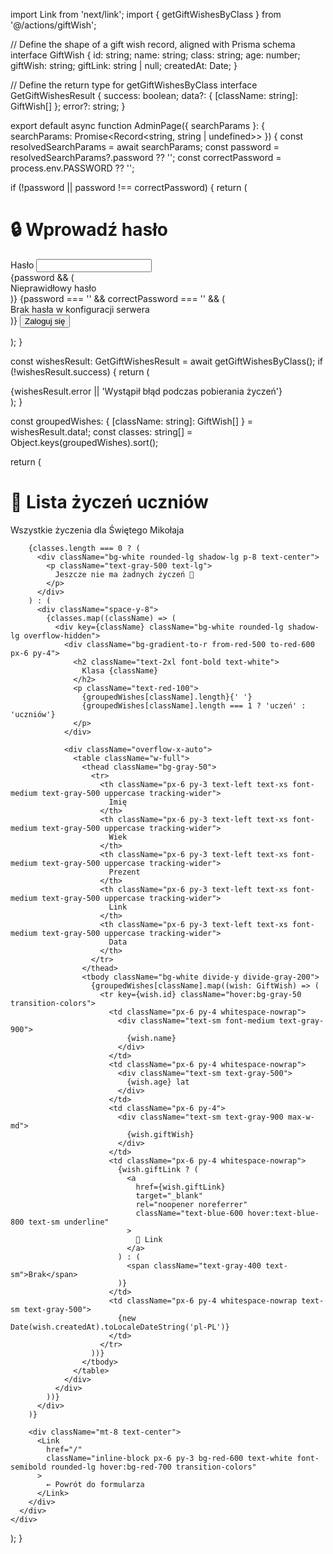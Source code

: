 
import Link from 'next/link';
import { getGiftWishesByClass } from '@/actions/giftWish';

// Define the shape of a gift wish record, aligned with Prisma schema
interface GiftWish {
  id: string;
  name: string;
  class: string;
  age: number;
  giftWish: string;
  giftLink: string | null;
  createdAt: Date;
}

// Define the return type for getGiftWishesByClass
interface GetGiftWishesResult {
  success: boolean;
  data?: { [className: string]: GiftWish[] };
  error?: string;
}

export default async function AdminPage({ searchParams }: { searchParams: Promise<Record<string, string | undefined>> }) {
  const resolvedSearchParams = await searchParams;
  const password = resolvedSearchParams?.password ?? '';
  const correctPassword = process.env.PASSWORD ?? '';

  if (!password || password !== correctPassword) {
    return (
      <div className="min-h-screen bg-gradient-to-br from-red-50 to-green-50 p-8 flex items-center justify-center">
        <div className="bg-white rounded-lg shadow-lg p-8 max-w-md w-full">
          <h1 className="text-2xl font-bold text-red-600 mb-4 text-center">
            🔒 Wprowadź hasło
          </h1>
          <form action="/admin" method="GET" className="space-y-4">
            <div>
              <label htmlFor="password" className="block text-sm font-medium text-gray-700">
                Hasło
              </label>
              <input
                id="password"
                name="password"
                type="password"
                required
                className="w-full px-3 py-2 border border-gray-300 rounded-md focus:outline-none focus:border-red-400 focus:ring-2 focus:ring-red-200"
              />
            </div>
            {password && (
              <div className="bg-red-100 border border-red-400 text-red-700 px-4 py-2 rounded text-sm">
                Nieprawidłowy hasło
              </div>
            )}
            {password === '' && correctPassword === '' && (
              <div className="bg-red-100 border border-red-400 text-red-700 px-4 py-2 rounded text-sm">
                Brak hasła w konfiguracji serwera
              </div>
            )}
            <button
              type="submit"
              className="w-full px-4 py-2 bg-red-600 text-white font-semibold rounded-md hover:bg-red-700 transition-colors"
            >
              Zaloguj się
            </button>
          </form>
        </div>
      </div>
    );
  }

  const wishesResult: GetGiftWishesResult = await getGiftWishesByClass();
  if (!wishesResult.success) {
    return (
      <div className="min-h-screen bg-gradient-to-br from-red-50 to-green-50 p-8">
        <div className="max-w-7xl mx-auto">
          <div className="bg-red-100 border border-red-400 text-red-700 px-4 py-3 rounded">
            {wishesResult.error || 'Wystąpił błąd podczas pobierania życzeń'}
          </div>
        </div>
      </div>
    );
  }

  const groupedWishes: { [className: string]: GiftWish[] } = wishesResult.data!;
  const classes: string[] = Object.keys(groupedWishes).sort();

  return (
    <div className="min-h-screen bg-gradient-to-br from-red-50 to-green-50 p-8">
      <div className="max-w-7xl mx-auto">
        <div className="mb-8 text-center">
          <h1 className="text-4xl font-bold text-red-600 mb-2">
            🎅 Lista życzeń uczniów
          </h1>
          <p className="text-gray-600">
            Wszystkie życzenia dla Świętego Mikołaja
          </p>
        </div>

        {classes.length === 0 ? (
          <div className="bg-white rounded-lg shadow-lg p-8 text-center">
            <p className="text-gray-500 text-lg">
              Jeszcze nie ma żadnych życzeń 🎄
            </p>
          </div>
        ) : (
          <div className="space-y-8">
            {classes.map((className) => (
              <div key={className} className="bg-white rounded-lg shadow-lg overflow-hidden">
                <div className="bg-gradient-to-r from-red-500 to-red-600 px-6 py-4">
                  <h2 className="text-2xl font-bold text-white">
                    Klasa {className}
                  </h2>
                  <p className="text-red-100">
                    {groupedWishes[className].length}{' '}
                    {groupedWishes[className].length === 1 ? 'uczeń' : 'uczniów'}
                  </p>
                </div>

                <div className="overflow-x-auto">
                  <table className="w-full">
                    <thead className="bg-gray-50">
                      <tr>
                        <th className="px-6 py-3 text-left text-xs font-medium text-gray-500 uppercase tracking-wider">
                          Imię
                        </th>
                        <th className="px-6 py-3 text-left text-xs font-medium text-gray-500 uppercase tracking-wider">
                          Wiek
                        </th>
                        <th className="px-6 py-3 text-left text-xs font-medium text-gray-500 uppercase tracking-wider">
                          Prezent
                        </th>
                        <th className="px-6 py-3 text-left text-xs font-medium text-gray-500 uppercase tracking-wider">
                          Link
                        </th>
                        <th className="px-6 py-3 text-left text-xs font-medium text-gray-500 uppercase tracking-wider">
                          Data
                        </th>
                      </tr>
                    </thead>
                    <tbody className="bg-white divide-y divide-gray-200">
                      {groupedWishes[className].map((wish: GiftWish) => (
                        <tr key={wish.id} className="hover:bg-gray-50 transition-colors">
                          <td className="px-6 py-4 whitespace-nowrap">
                            <div className="text-sm font-medium text-gray-900">
                              {wish.name}
                            </div>
                          </td>
                          <td className="px-6 py-4 whitespace-nowrap">
                            <div className="text-sm text-gray-500">
                              {wish.age} lat
                            </div>
                          </td>
                          <td className="px-6 py-4">
                            <div className="text-sm text-gray-900 max-w-md">
                              {wish.giftWish}
                            </div>
                          </td>
                          <td className="px-6 py-4 whitespace-nowrap">
                            {wish.giftLink ? (
                              <a
                                href={wish.giftLink}
                                target="_blank"
                                rel="noopener noreferrer"
                                className="text-blue-600 hover:text-blue-800 text-sm underline"
                              >
                                🔗 Link
                              </a>
                            ) : (
                              <span className="text-gray-400 text-sm">Brak</span>
                            )}
                          </td>
                          <td className="px-6 py-4 whitespace-nowrap text-sm text-gray-500">
                            {new Date(wish.createdAt).toLocaleDateString('pl-PL')}
                          </td>
                        </tr>
                      ))}
                    </tbody>
                  </table>
                </div>
              </div>
            ))}
          </div>
        )}

        <div className="mt-8 text-center">
          <Link
            href="/"
            className="inline-block px-6 py-3 bg-red-600 text-white font-semibold rounded-lg hover:bg-red-700 transition-colors"
          >
            ← Powrót do formularza
          </Link>
        </div>
      </div>
    </div>
  );
}
